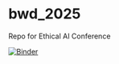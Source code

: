 # bwd_2025
Repo for Ethical AI Conference


[![Binder](https://mybinder.org/badge_logo.svg)](https://mybinder.org/v2/gh/dpaq-lab/bwd_2025/HEAD)
